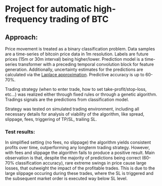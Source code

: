# Project for automatic high-frequency trading of BTC

## Approach:

Price movement is treated as a binary classification problem. Data samples are a time-series of bitcoin price data in 1m resolution. Labels are future prices (15m or 30m interval) being higher/lower. Prediction model is a time-series transformer with a preceding temporal convolution block for feature generation. Additionally, uncertainty estimates for the predictions are calculated via the [Laplace approximation](https://arxiv.org/abs/2106.14806).
Predictive accuracy is up to 60-70%.


Trading strategy (when to enter trade, how to set take-profit/stop-loss, etc...) was realized either through fixed rules or through a genetic algorithm. Tradings signals are the predictions from classification model.


Strategy was tested on simulated trading environment, including all necessary details for analysis of viability of the algorithm, like spread, slippage, fees, triggering of TP/SL, trailing SL.


### Test results:

In simplified setting (no fees, no slippage) the algorithm yields consistent profits over time, outperforming any longterm trading strategy. However, with fees and slippage the algorithm fails to produce a positive result. Main observation is that, despite the majority of predictions being correct (60-70% classification accuracy), rare extreme swings in price cause large losses, that outweight the impact of the profitable trades. This is due to the large slippage occuring during these trades, where the SL is triggered and the subsequent market order is executed way below SL level.
